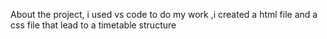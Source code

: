 About the project, i used vs code to do my work ,i created a html file and a css file that lead to a timetable structure
